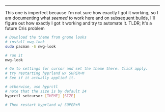 -- -
This one is imperfect because I'm not sure how exactly I got it working, so I am documenting what *seemed* to work here and on subsequent builds, I'll figure out how exactly I got it working and try to automate it. TLDR; It's a future Cris problem
```bash
# Download the theme from gnome looks
# install nwg-look
sudo pacman -S nwg-look

# run it
nwg-look

# Go to settings for cursor and set the theme there. Click apply.
# try restarting hyprland w/ SUPER+M
# See if it actually applied it.

# otherwise, use hyprctl
# note that the size is by default 24
hyprctl setcursor [THEME] [SIZE]

# Then restart hyprland w/ SUPER+M
```